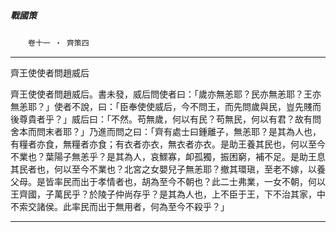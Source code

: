 

##### 戰國策
　　`卷十一 ‧ 齊策四`

* * *

齊王使使者問趙威后

齊王使使者問趙威后。書未發，威后問使者曰：「歲亦無恙耶？民亦無恙耶？王亦無恙耶？」使者不說，曰：「臣奉使使威后，今不問王，而先問歲與民，豈先賤而後尊貴者乎？」威后曰：「不然。苟無歲，何以有民？苟無民，何以有君？故有問舍本而問末者耶？」乃進而問之曰：「齊有處士曰鍾離子，無恙耶？是其為人也，有糧者亦食，無糧者亦食；有衣者亦衣，無衣者亦衣。是助王養其民也，何以至今不業也？葉陽子無恙乎？是其為人，哀鰥寡，卹孤獨，振困窮，補不足。是助王息其民者也，何以至今不業也？北宮之女嬰兒子無恙耶？撤其環瑱，至老不嫁，以養父母。是皆率民而出于孝情者也，胡為至今不朝也？此二士弗業，一女不朝，何以王齊國，子萬民乎？於陵子仲尚存乎？是其為人也，上不臣于王，下不治其家，中不索交諸侯。此率民而出于無用者，何為至今不殺乎？」

* * *

